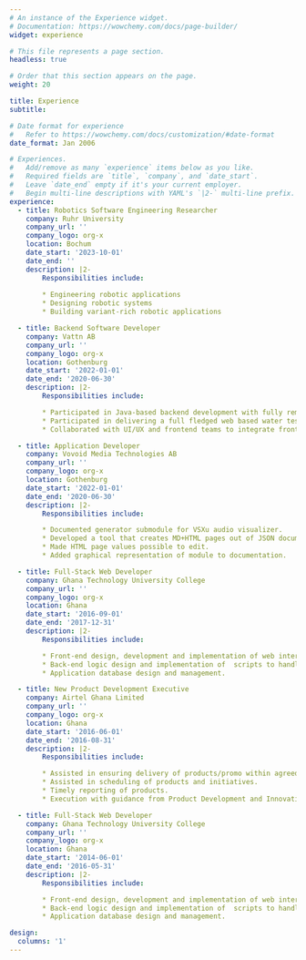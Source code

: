 ```yaml
---
# An instance of the Experience widget.
# Documentation: https://wowchemy.com/docs/page-builder/
widget: experience

# This file represents a page section.
headless: true

# Order that this section appears on the page.
weight: 20

title: Experience
subtitle:

# Date format for experience
#   Refer to https://wowchemy.com/docs/customization/#date-format
date_format: Jan 2006

# Experiences.
#   Add/remove as many `experience` items below as you like.
#   Required fields are `title`, `company`, and `date_start`.
#   Leave `date_end` empty if it's your current employer.
#   Begin multi-line descriptions with YAML's `|2-` multi-line prefix.
experience:
  - title: Robotics Software Engineering Researcher
    company: Ruhr University
    company_url: ''
    company_logo: org-x
    location: Bochum
    date_start: '2023-10-01'
    date_end: ''
    description: |2-
        Responsibilities include:
        
        * Engineering robotic applications
        * Designing robotic systems
        * Building variant-rich robotic applications

  - title: Backend Software Developer
    company: Vattn AB
    company_url: ''
    company_logo: org-x
    location: Gothenburg
    date_start: '2022-01-01'
    date_end: '2020-06-30'
    description: |2- 
        Responsibilities include:

        * Participated in Java-based backend development with fully remote team members.
        * Participated in delivering a full fledged web based water testing solution. 
        * Collaborated with UI/UX and frontend teams to integrate frontend interfaces with backend microservices.

  - title: Application Developer
    company: Vovoid Media Technologies AB
    company_url: ''
    company_logo: org-x
    location: Gothenburg
    date_start: '2022-01-01'
    date_end: '2020-06-30'
    description: |2-
        Responsibilities include:

        * Documented generator submodule for VSXu audio visualizer. 
        * Developed a tool that creates MD+HTML pages out of JSON documentation.
        * Made HTML page values possible to edit.
        * Added graphical representation of module to documentation.

  - title: Full-Stack Web Developer
    company: Ghana Technology University College
    company_url: ''
    company_logo: org-x
    location: Ghana
    date_start: '2016-09-01'
    date_end: '2017-12-31'
    description: |2-
        Responsibilities include:

        * Front-end design, development and implementation of web interfaces. 
        * Back-end logic design and implementation of  scripts to handle various user requests. 
        * Application database design and management.

  - title: New Product Development Executive
    company: Airtel Ghana Limited
    company_url: ''
    company_logo: org-x
    location: Ghana
    date_start: '2016-06-01'
    date_end: '2016-08-31'
    description: |2-
        Responsibilities include:

        * Assisted in ensuring delivery of products/promo within agreed quality and time on assigned projects. 
        * Assisted in scheduling of products and initiatives. 
        * Timely reporting of products. 
        * Execution with guidance from Product Development and Innovation office.

  - title: Full-Stack Web Developer
    company: Ghana Technology University College
    company_url: ''
    company_logo: org-x
    location: Ghana
    date_start: '2014-06-01'
    date_end: '2016-05-31'
    description: |2- 
        Responsibilities include:

        * Front-end design, development and implementation of web interfaces. 
        * Back-end logic design and implementation of  scripts to handle various user requests. 
        * Application database design and management.

design:
  columns: '1'
---
```

